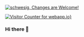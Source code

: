 [![schwesig, Changes are Welcome!](https://pimp-my-readme.webapp.io/pimp-my-readme/wavy-banner?subtitle=Changes%20are%20Welcome%21&title=schwesig)](https://pimp-my-readme.webapp.io)

[![Visitor Counter for webapp.io](https://pimp-my-readme.webapp.io/pimp-my-readme/visitor-counter?page=webapp.io)}](https://pimp-my-readme.webapp.io)

### Hi there 👋

<!--
**schwesig/schwesig** is a ✨ _special_ ✨ repository because its `README.md` (this file) appears on your GitHub profile.

Here are some ideas to get you started:

- 🔭 I’m currently working on ...
- 🌱 I’m currently learning ...
- 👯 I’m looking to collaborate on ...
- 🤔 I’m looking for help with ...
- 💬 Ask me about ...
- 📫 How to reach me: ...
- 😄 Pronouns: ...
- ⚡ Fun fact: ...
-->
